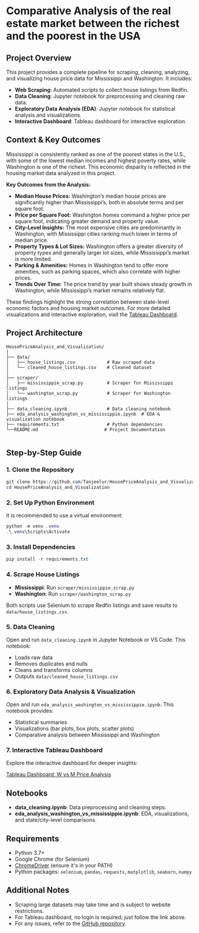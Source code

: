 # Comparative Analysis of the real estate market between the richest and the poorest in the USA

## Project Overview

This project provides a complete pipeline for scraping, cleaning, analyzing, and visualizing house price data for Mississippi and Washington. It includes:

- **Web Scraping**: Automated scripts to collect house listings from Redfin.
- **Data Cleaning**: Jupyter notebook for preprocessing and cleaning raw data.
- **Exploratory Data Analysis (EDA)**: Jupyter notebook for statistical analysis and visualizations.
- **Interactive Dashboard**: Tableau dashboard for interactive exploration.

## Context & Key Outcomes

Mississippi is consistently ranked as one of the poorest states in the U.S., with some of the lowest median incomes and highest poverty rates, while Washington is one of the richest. This economic disparity is reflected in the housing market data analyzed in this project.

**Key Outcomes from the Analysis:**

- **Median House Prices:** Washington’s median house prices are significantly higher than Mississippi’s, both in absolute terms and per square foot.
- **Price per Square Foot:** Washington homes command a higher price per square foot, indicating greater demand and property value.
- **City-Level Insights:** The most expensive cities are predominantly in Washington, with Mississippi cities ranking much lower in terms of median price.
- **Property Types & Lot Sizes:** Washington offers a greater diversity of property types and generally larger lot sizes, while Mississippi’s market is more limited.
- **Parking & Amenities:** Homes in Washington tend to offer more amenities, such as parking spaces, which also correlate with higher prices.
- **Trends Over Time:** The price trend by year built shows steady growth in Washington, while Mississippi’s market remains relatively flat.

These findings highlight the strong correlation between state-level economic factors and housing market outcomes. For more detailed visualizations and interactive exploration, visit the [Tableau Dashboard](https://public.tableau.com/app/profile/md.tanjeelur.rahman.labib/viz/Book1_17571376236460/WvsMpriceAnalysis?publish=yes).

## Project Architecture

```
HousePriceAnalysis_and_Visualization/
│
├── data/
│   ├── house_listings.csv            # Raw scraped data
│   └── cleaned_house_listings.csv    # Cleaned dataset
│
├── scraper/
│   ├── mississippie_scrap.py         # Scraper for Mississippi listings
│   └── washington_scrap.py           # Scraper for Washington listings
│
├── data_cleaning.ipynb               # Data cleaning notebook
├── eda_analysis_washington_vs_mississippie.ipynb  # EDA & visualization notebook
├── requirements.txt                  # Python dependencies
└──README.md                         # Project documentation
                            
```

## Step-by-Step Guide

### 1. Clone the Repository

```powershell
git clone https://github.com/Tanjeelur/HousePriceAnalysis_and_Visualization.git
cd HousePriceAnalysis_and_Visualization
```

### 2. Set Up Python Environment

It is recommended to use a virtual environment:

```powershell
python -m venv .venv
.\.venv\Scripts\Activate
```

### 3. Install Dependencies

```powershell
pip install -r requirements.txt
```

### 4. Scrape House Listings

- **Mississippi**: Run `scraper/mississippie_scrap.py`
- **Washington**: Run `scraper/washington_scrap.py`

Both scripts use Selenium to scrape Redfin listings and save results to `data/house_listings.csv`.

### 5. Data Cleaning

Open and run `data_cleaning.ipynb` in Jupyter Notebook or VS Code. This notebook:

- Loads raw data
- Removes duplicates and nulls
- Cleans and transforms columns
- Outputs `data/cleaned_house_listings.csv`

### 6. Exploratory Data Analysis & Visualization

Open and run `eda_analysis_washington_vs_mississippie.ipynb`. This notebook provides:

- Statistical summaries
- Visualizations (bar plots, box plots, scatter plots)
- Comparative analysis between Mississippi and Washington

### 7. Interactive Tableau Dashboard

Explore the interactive dashboard for deeper insights:

[Tableau Dashboard: W vs M Price Analysis](https://public.tableau.com/app/profile/md.tanjeelur.rahman.labib/viz/Book1_17571376236460/WvsMpriceAnalysis?publish=yes)

## Notebooks

- **data_cleaning.ipynb**: Data preprocessing and cleaning steps.
- **eda_analysis_washington_vs_mississippie.ipynb**: EDA, visualizations, and state/city-level comparisons.

## Requirements

- Python 3.7+
- Google Chrome (for Selenium)
- [ChromeDriver](https://chromedriver.chromium.org/downloads) (ensure it's in your PATH)
- Python packages: `selenium`, `pandas`, `requests`, `matplotlib`, `seaborn`, `numpy`

## Additional Notes

- Scraping large datasets may take time and is subject to website restrictions.
- For Tableau dashboard, no login is required; just follow the link above.
- For any issues, refer to the [GitHub repository](https://github.com/Tanjeelur/HousePriceAnalysis_and_Visualization.git).
